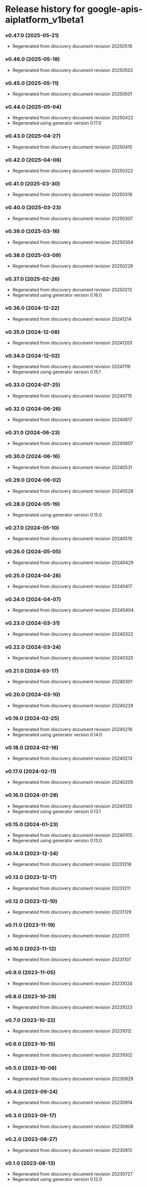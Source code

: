 # Release history for google-apis-aiplatform_v1beta1

### v0.47.0 (2025-05-21)

* Regenerated from discovery document revision 20250519

### v0.46.0 (2025-05-18)

* Regenerated from discovery document revision 20250502

### v0.45.0 (2025-05-11)

* Regenerated from discovery document revision 20250501

### v0.44.0 (2025-05-04)

* Regenerated from discovery document revision 20250422
* Regenerated using generator version 0.17.0

### v0.43.0 (2025-04-27)

* Regenerated from discovery document revision 20250415

### v0.42.0 (2025-04-06)

* Regenerated from discovery document revision 20250322

### v0.41.0 (2025-03-30)

* Regenerated from discovery document revision 20250319

### v0.40.0 (2025-03-23)

* Regenerated from discovery document revision 20250307

### v0.39.0 (2025-03-16)

* Regenerated from discovery document revision 20250304

### v0.38.0 (2025-03-09)

* Regenerated from discovery document revision 20250226

### v0.37.0 (2025-02-26)

* Regenerated from discovery document revision 20250212
* Regenerated using generator version 0.16.0

### v0.36.0 (2024-12-22)

* Regenerated from discovery document revision 20241214

### v0.35.0 (2024-12-08)

* Regenerated from discovery document revision 20241203

### v0.34.0 (2024-12-02)

* Regenerated from discovery document revision 20241119
* Regenerated using generator version 0.15.1

### v0.33.0 (2024-07-25)

* Regenerated from discovery document revision 20240715

### v0.32.0 (2024-06-26)

* Regenerated from discovery document revision 20240617

### v0.31.0 (2024-06-23)

* Regenerated from discovery document revision 20240607

### v0.30.0 (2024-06-16)

* Regenerated from discovery document revision 20240531

### v0.29.0 (2024-06-02)

* Regenerated from discovery document revision 20240529

### v0.28.0 (2024-05-19)

* Regenerated using generator version 0.15.0

### v0.27.0 (2024-05-10)

* Regenerated from discovery document revision 20240510

### v0.26.0 (2024-05-05)

* Regenerated from discovery document revision 20240429

### v0.25.0 (2024-04-28)

* Regenerated from discovery document revision 20240417

### v0.24.0 (2024-04-07)

* Regenerated from discovery document revision 20240404

### v0.23.0 (2024-03-31)

* Regenerated from discovery document revision 20240322

### v0.22.0 (2024-03-24)

* Regenerated from discovery document revision 20240320

### v0.21.0 (2024-03-17)

* Regenerated from discovery document revision 20240301

### v0.20.0 (2024-03-10)

* Regenerated from discovery document revision 20240229

### v0.19.0 (2024-02-25)

* Regenerated from discovery document revision 20240219
* Regenerated using generator version 0.14.0

### v0.18.0 (2024-02-18)

* Regenerated from discovery document revision 20240213

### v0.17.0 (2024-02-11)

* Regenerated from discovery document revision 20240205

### v0.16.0 (2024-01-28)

* Regenerated from discovery document revision 20240125
* Regenerated using generator version 0.13.1

### v0.15.0 (2024-01-23)

* Regenerated from discovery document revision 20240105
* Regenerated using generator version 0.13.0

### v0.14.0 (2023-12-24)

* Regenerated from discovery document revision 20231218

### v0.13.0 (2023-12-17)

* Regenerated from discovery document revision 20231211

### v0.12.0 (2023-12-10)

* Regenerated from discovery document revision 20231129

### v0.11.0 (2023-11-19)

* Regenerated from discovery document revision 20231111

### v0.10.0 (2023-11-12)

* Regenerated from discovery document revision 20231107

### v0.9.0 (2023-11-05)

* Regenerated from discovery document revision 20231024

### v0.8.0 (2023-10-29)

* Regenerated from discovery document revision 20231023

### v0.7.0 (2023-10-22)

* Regenerated from discovery document revision 20231012

### v0.6.0 (2023-10-15)

* Regenerated from discovery document revision 20231002

### v0.5.0 (2023-10-08)

* Regenerated from discovery document revision 20230929

### v0.4.0 (2023-09-24)

* Regenerated from discovery document revision 20230914

### v0.3.0 (2023-09-17)

* Regenerated from discovery document revision 20230908

### v0.2.0 (2023-08-27)

* Regenerated from discovery document revision 20230812

### v0.1.0 (2023-08-13)

* Regenerated from discovery document revision 20230727
* Regenerated using generator version 0.12.0

